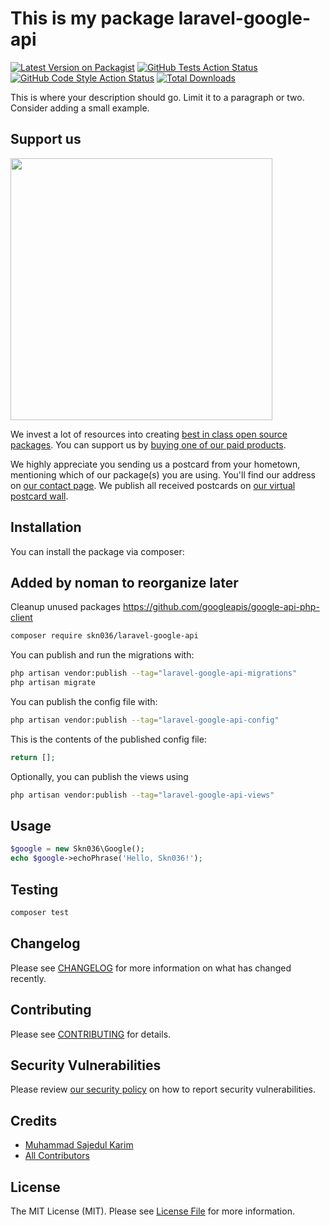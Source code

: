 # This is my package laravel-google-api

[![Latest Version on Packagist](https://img.shields.io/packagist/v/skn036/laravel-google-api.svg?style=flat-square)](https://packagist.org/packages/skn036/laravel-google-api)
[![GitHub Tests Action Status](https://img.shields.io/github/actions/workflow/status/skn036/laravel-google-api/run-tests.yml?branch=main&label=tests&style=flat-square)](https://github.com/skn036/laravel-google-api/actions?query=workflow%3Arun-tests+branch%3Amain)
[![GitHub Code Style Action Status](https://img.shields.io/github/actions/workflow/status/skn036/laravel-google-api/fix-php-code-style-issues.yml?branch=main&label=code%20style&style=flat-square)](https://github.com/skn036/laravel-google-api/actions?query=workflow%3A"Fix+PHP+code+style+issues"+branch%3Amain)
[![Total Downloads](https://img.shields.io/packagist/dt/skn036/laravel-google-api.svg?style=flat-square)](https://packagist.org/packages/skn036/laravel-google-api)

This is where your description should go. Limit it to a paragraph or two. Consider adding a small example.

## Support us

[<img src="https://github-ads.s3.eu-central-1.amazonaws.com/laravel-google-api.jpg?t=1" width="419px" />](https://spatie.be/github-ad-click/laravel-google-api)

We invest a lot of resources into creating [best in class open source packages](https://spatie.be/open-source). You can support us by [buying one of our paid products](https://spatie.be/open-source/support-us).

We highly appreciate you sending us a postcard from your hometown, mentioning which of our package(s) you are using. You'll find our address on [our contact page](https://spatie.be/about-us). We publish all received postcards on [our virtual postcard wall](https://spatie.be/open-source/postcards).

## Installation

You can install the package via composer:

## Added by noman to reorganize later

Cleanup unused packages https://github.com/googleapis/google-api-php-client

```bash
composer require skn036/laravel-google-api
```

You can publish and run the migrations with:

```bash
php artisan vendor:publish --tag="laravel-google-api-migrations"
php artisan migrate
```

You can publish the config file with:

```bash
php artisan vendor:publish --tag="laravel-google-api-config"
```

This is the contents of the published config file:

```php
return [];
```

Optionally, you can publish the views using

```bash
php artisan vendor:publish --tag="laravel-google-api-views"
```

## Usage

```php
$google = new Skn036\Google();
echo $google->echoPhrase('Hello, Skn036!');
```

## Testing

```bash
composer test
```

## Changelog

Please see [CHANGELOG](CHANGELOG.md) for more information on what has changed recently.

## Contributing

Please see [CONTRIBUTING](CONTRIBUTING.md) for details.

## Security Vulnerabilities

Please review [our security policy](../../security/policy) on how to report security vulnerabilities.

## Credits

-   [Muhammad Sajedul Karim](https://github.com/skn-036)
-   [All Contributors](../../contributors)

## License

The MIT License (MIT). Please see [License File](LICENSE.md) for more information.

